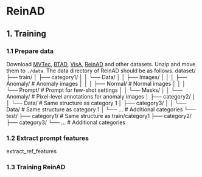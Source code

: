 # ReinAD
## 1. Training
### 1.1 Prepare data
Download [MVTec](https://www.mvtec.com/company/research/datasets/mvtec-ad), [BTAD](https://avires.dimi.uniud.it/papers/btad/btad.zip), [VisA](https://amazon-visual-anomaly.s3.us-west-2.amazonaws.com/VisA_20220922.tar), [ReinAD](https://kaggle.com/datasets/595fda0f2e4a97cc5955c102727fab09faa65a0a34493fc2879f733c0c3e05af) and other datasets. Unzip and move them to `./data`.
The data directory of ReinAD should be as follows.
dataset/
├── train/
│   ├── category1/
│   │   └── Data/
│   │       ├── Images/
│   │       │   ├── Anomaly/       # Anomaly images
│   │       │   ├── Normal/        # Normal images
│   │       │   └── Prompt/        # Prompt for few-shot settings
│   │       └── Masks/
│   │           └── Anomaly/        # Pixel-level annotations for anomaly images
│   ├── category2/
│   │   └── Data/                   # Same structure as category 1
│   ├── category3/
│   │   └── Data/                   # Same structure as category 1
│   └── ...                          # Additional categories
└── test/
    ├── category1/                   # Same structure as train/category1
    ├── category2/
    ├── category3/
    └── ...                          # Additional categories

### 1.2 Extract prompt features
extract_ref_features
### 1.3 Training ReinAD
